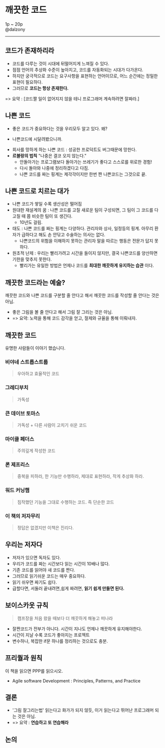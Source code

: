 # 깨끗한 코드

1p ~ 20p <br>
@dalzony

-------------

## 코드가 존재하리라

* 코드를 다루는 것이 시대에 뒤떨어지게 느껴질 수 있다.
* 점점 언어의 추상화 수준이 높아지고, 코드를 자동화되는 시대가 다가온다.
* 하지만 궁극적으로 코드는 요구사항을 표현하는 언어이므로, 어느 순간에는 정밀한 표현이 필요하다.
* 그러므로 **코드는 항상 존재한다.**

=> 요약 : [코드짤 일이 없어지지 않을 테니 프로그래머 계속하려면 잘짜라.]

## 나쁜 코드

* 좋은 코드가 중요하다는 것을 우리모두 알고 있다. 왜?
 - 나쁜코드에 시달려봤으니까.
* 회사를 망하게 하는 나쁜 코드 : 성공한 프로덕트도 버그때문에 망한다. 
* **르블랑의 법칙** "나중은 결코 오지 않는다."
  - 안돌아가는 프로그램보다 돌아가는 쓰레기가 좋다고 스스로를 위로한 경험!
  - 다시 돌아와 나중에 정리하겠다고 다짐.
  - 나쁜 코드를 짜는 핑계는 제각각이지만 한번 짠 나쁜코드는 그것으로 끝.

## 나쁜 코드로 치르는 대가

* 나쁜 코드가 쌓일 수록 생산성은 떨어짐
* 원대한 재설계의 꿈 : 나쁜 코드를 고칠 새로운 팀이 구성되면, 그 팀이 그 코드를 다 고칠 때 쯤 비슷한 팀이 또 생긴다.
  - 10년도 걸림.
* 태도 : 나쁜 코드를 짜는 핑계는 다양하다. 관리자와 상사, 일정등의 핑계. 아무리 환자가 급하다고 해도 손 안닦고 수술하는 의사는 없다.
  - 나쁜코드의 위험을 이해하지 못하는 관리자 말을 따르는 행동은 전문가 답지 못하다.
* 원초적 난제 : 우리는 빨리가려고 시간을 들이지 않지만, 결국 나쁜코드를 양산하면 기한을 맞추지 못한다.
  - 빨리가는 유일한 방법은 언제나 코드를 **최대한 깨끗하게 유지하는 습관** 이다.
    
## 깨끗한 코드라는 예술?

깨끗한 코드와 나쁜 코드를 구분할 줄 안다고 해서 깨끗한 코드를 작성할 줄 안다는 것은 아님.

* 좋은 그림을 볼 줄 안다고 해서 그림 잘 그리는 것은 아님.
* => 요약: 노력을 통해 코드 감각을 얻고, 절제와 규율을 통해 이뤄내자.
 
## 깨끗한 코드

유명한 사람들이 이야기 했습니다.

### 비야네 스트롭스트룹

> 우아하고 효율적인 코드 

### 그레디부치

> 가독성

### 큰 데이브 토마스

> 가독성 + 다른 사람이 고치기 쉬운 코드

### 마이클 페더스

> 주의깊게 작성한 코드

### 론 제프리스

> 중복을 피하라, 한 기능만 수행하라, 제대로 표현하라, 작게 추상화 하라.

### 워드 커닝햄

> 짐작했던 기능을 그대로 수행하는 코드. 즉 단순한 코드

### 이 책의 저자무리

> 정답은 없겠지만 이책은 진리다.

## 우리는 저자다

* 저자가 있으면 독자도 있다.
* 우리가 코드를 짜는 시간보다 읽는 시간이 10배나 많다.
* 기존 코드를 읽어야 새 코드를 짠다.
* 그러므로 읽기쉬운 코드는 매우 중요하다.
* 읽기 쉬우면 짜기도 쉽다.
* 급할다면, 서둘러 끝내려면,쉽게 짜려면, **읽기 쉽게 만들면 된다.**
 
## 보이스카웃 규칙

> 캠프장을 처음 왔을 때보다 더 깨끗하게 해놓고 떠나라

* 잘짠코드가 전부가 아니다. 시간이 지나도 언제나 깨끗하게 유지해야한다.
* 시간이 지날 수록 코드가 좋아지는 프로젝트
* 변수하나, 복잡한 if문 하나를 정리하는 것으로도 충분.

## 프리퀄과 원칙

이 책을 읽으면 PPP를 읽으시오.

* Agile software Development : Principles, Patterns, and Practice

## 결론

* '그림 잘그리는법' 읽는다고 화가가 되지 않듯, 이거 읽는다고 뛰어난 프로그래머 되는 것은 아님.
* => 요약 : **연습하고 또 연습해라**

## 논의
